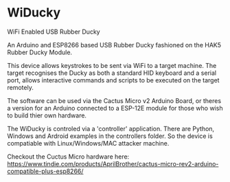 # WiDucky
WiFi Enabled USB Rubber Ducky

An Arduino and ESP8266 based USB Rubber Ducky fashioned on the HAK5 Rubber Ducky Module.

This device allows keystrokes to be sent via WiFi to a target machine. The target recognises the Ducky as both a standard HID keyboard and a serial port, allows interactive commands and scripts to be executed on the target remotely.

The software can be used via the Cactus Micro v2 Arduino Board, or theres a version for an Arduino connected 
to a ESP-12E module for those who wish to build thier own hardware.

The WiDucky is controled via a 'controller' application. There are Python, Windows and Ardroid examples in the controllers folder. So the device is compatiable with Linux/Windows/MAC attacker machine.

Checkout the Cuctus Micro hardware here: https://www.tindie.com/products/AprilBrother/cactus-micro-rev2-arduino-compatible-plus-esp8266/
